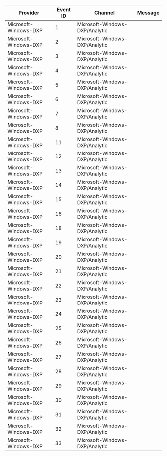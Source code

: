 Provider               |  Event ID  |  Channel                         |  Message
-----------------------|------------|----------------------------------|---------
Microsoft-Windows-DXP  |  1         |  Microsoft-Windows-DXP/Analytic  |
Microsoft-Windows-DXP  |  2         |  Microsoft-Windows-DXP/Analytic  |
Microsoft-Windows-DXP  |  3         |  Microsoft-Windows-DXP/Analytic  |
Microsoft-Windows-DXP  |  4         |  Microsoft-Windows-DXP/Analytic  |
Microsoft-Windows-DXP  |  5         |  Microsoft-Windows-DXP/Analytic  |
Microsoft-Windows-DXP  |  6         |  Microsoft-Windows-DXP/Analytic  |
Microsoft-Windows-DXP  |  7         |  Microsoft-Windows-DXP/Analytic  |
Microsoft-Windows-DXP  |  8         |  Microsoft-Windows-DXP/Analytic  |
Microsoft-Windows-DXP  |  11        |  Microsoft-Windows-DXP/Analytic  |
Microsoft-Windows-DXP  |  12        |  Microsoft-Windows-DXP/Analytic  |
Microsoft-Windows-DXP  |  13        |  Microsoft-Windows-DXP/Analytic  |
Microsoft-Windows-DXP  |  14        |  Microsoft-Windows-DXP/Analytic  |
Microsoft-Windows-DXP  |  15        |  Microsoft-Windows-DXP/Analytic  |
Microsoft-Windows-DXP  |  16        |  Microsoft-Windows-DXP/Analytic  |
Microsoft-Windows-DXP  |  18        |  Microsoft-Windows-DXP/Analytic  |
Microsoft-Windows-DXP  |  19        |  Microsoft-Windows-DXP/Analytic  |
Microsoft-Windows-DXP  |  20        |  Microsoft-Windows-DXP/Analytic  |
Microsoft-Windows-DXP  |  21        |  Microsoft-Windows-DXP/Analytic  |
Microsoft-Windows-DXP  |  22        |  Microsoft-Windows-DXP/Analytic  |
Microsoft-Windows-DXP  |  23        |  Microsoft-Windows-DXP/Analytic  |
Microsoft-Windows-DXP  |  24        |  Microsoft-Windows-DXP/Analytic  |
Microsoft-Windows-DXP  |  25        |  Microsoft-Windows-DXP/Analytic  |
Microsoft-Windows-DXP  |  26        |  Microsoft-Windows-DXP/Analytic  |
Microsoft-Windows-DXP  |  27        |  Microsoft-Windows-DXP/Analytic  |
Microsoft-Windows-DXP  |  28        |  Microsoft-Windows-DXP/Analytic  |
Microsoft-Windows-DXP  |  29        |  Microsoft-Windows-DXP/Analytic  |
Microsoft-Windows-DXP  |  30        |  Microsoft-Windows-DXP/Analytic  |
Microsoft-Windows-DXP  |  31        |  Microsoft-Windows-DXP/Analytic  |
Microsoft-Windows-DXP  |  32        |  Microsoft-Windows-DXP/Analytic  |
Microsoft-Windows-DXP  |  33        |  Microsoft-Windows-DXP/Analytic  |